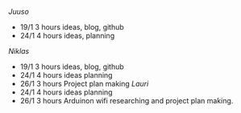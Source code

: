 _Juuso_

- 19/1 3 hours ideas, blog, github
- 24/1 4 hours ideas, planning


_Niklas_

- 19/1 3 hours ideas, blog, github
- 24/1 4 hours ideas planning
- 26/1 3 hours Project plan making
_Lauri_
- 24/1 4 hours ideas planning
- 26/1 3 hours  Arduinon wifi researching and project plan making.
